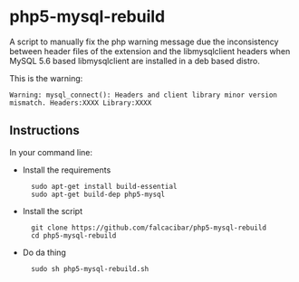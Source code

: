 php5-mysql-rebuild
================

A script to manually fix the php warning message due the inconsistency 
between header files of the extension and the libmysqlclient headers 
when MySQL 5.6 based libmysqlclient are installed in a deb based distro.

This is the warning:

    Warning: mysql_connect(): Headers and client library minor version
    mismatch. Headers:XXXX Library:XXXX

Instructions
---------------

In your command line:

- Install the requirements

        sudo apt-get install build-essential
        sudo apt-get build-dep php5-mysql

- Install the script

        git clone https://github.com/falcacibar/php5-mysql-rebuild
        cd php5-mysql-rebuild

- Do da thing

        sudo sh php5-mysql-rebuild.sh

